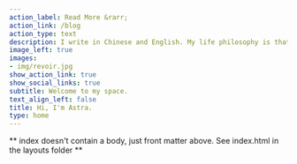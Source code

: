 ```yaml
---
action_label: Read More &rarr;
action_link: /blog
action_type: text
description: I write in Chinese and English. My life philosophy is that failure is a constant in life. What matters is how you treat failure and carry on afterwards. The number of trials and fails is more important than the number of success. Therefore, I will use this blog to record my failures, my achievements, and my reflections.
image_left: true
images:
- img/revoir.jpg
show_action_link: true
show_social_links: true
subtitle: Welcome to my space.
text_align_left: false
title: Hi, I'm Astra.  
type: home
---
```


** index doesn't contain a body, just front matter above.
See index.html in the layouts folder **
